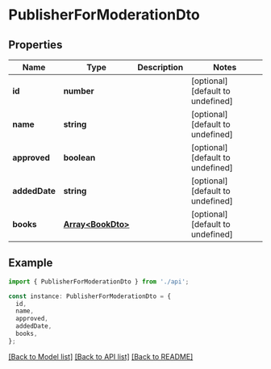 # PublisherForModerationDto

## Properties

| Name          | Type                                   | Description | Notes                             |
| ------------- | -------------------------------------- | ----------- | --------------------------------- |
| **id**        | **number**                             |             | [optional] [default to undefined] |
| **name**      | **string**                             |             | [optional] [default to undefined] |
| **approved**  | **boolean**                            |             | [optional] [default to undefined] |
| **addedDate** | **string**                             |             | [optional] [default to undefined] |
| **books**     | [**Array&lt;BookDto&gt;**](BookDto.md) |             | [optional] [default to undefined] |

## Example

```typescript
import { PublisherForModerationDto } from './api';

const instance: PublisherForModerationDto = {
  id,
  name,
  approved,
  addedDate,
  books,
};
```

[[Back to Model list]](../README.md#documentation-for-models) [[Back to API list]](../README.md#documentation-for-api-endpoints) [[Back to README]](../README.md)
